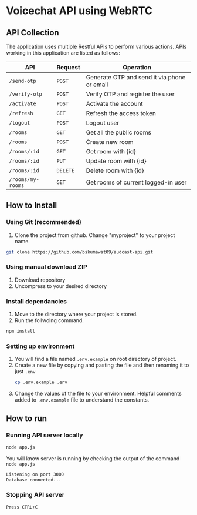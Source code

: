# Voicechat API using WebRTC

## API Collection

The application uses multiple Restful APIs to perform various actions. APIs working in this application are listed as follows:

| API               | Request  | Operation                                   |
| ----------------- | -------- | ------------------------------------------- |
| `/send-otp`       | `POST`   | Generate OTP and send it via phone or email |
| `/verify-otp`     | `POST`   | Verify OTP and register the user            |
| `/activate`       | `POST`   | Activate the account                        |
| `/refresh`        | `GET`    | Refresh the access token                    |
| `/logout`         | `POST`   | Logout user                                 |
| `/rooms`          | `GET`    | Get all the public rooms                    |
| `/rooms`          | `POST`   | Create new room                             |
| `/rooms/:id`      | `GET`    | Get room with {id}                          |
| `/rooms/:id`      | `PUT`    | Update room with {id}                       |
| `/rooms/:id`      | `DELETE` | Delete room with {id}                       |
| `/rooms/my-rooms` | `GET`    | Get rooms of current logged-in user         |

## How to Install

### Using Git (recommended)

1.  Clone the project from github. Change "myproject" to your project name.

```bash
git clone https://github.com/bskumawat09/audcast-api.git
```

### Using manual download ZIP

1.  Download repository
2.  Uncompress to your desired directory

### Install dependancies

1. Move to the directory where your project is stored.
2. Run the follwoing command.

```bash
npm install
```

### Setting up environment

1.  You will find a file named `.env.example` on root directory of project.
2.  Create a new file by copying and pasting the file and then renaming it to just `.env`
    ```bash
    cp .env.example .env
    ```
3.  Change the values of the file to your environment. Helpful comments added to `.env.example` file to understand the constants.

## How to run

### Running API server locally

```bash
node app.js
```

You will know server is running by checking the output of the command `node app.js`

```bash
Listening on port 3000
Database connected...
```

### Stopping API server

```
Press CTRL+C
```

